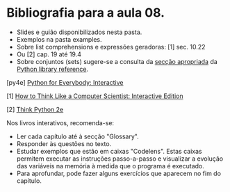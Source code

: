 # Bibliografia para a aula 08.

* Slides e guião disponibilizados nesta pasta.
* Exemplos na pasta examples.
* Sobre list comprehensions e expressões geradoras: [1] sec. 10.22
* Ou [2] cap. 19 até 19.4
* Sobre conjuntos (sets) sugere-se a consulta da
  [secção apropriada](https://docs.python.org/3/library/stdtypes.html#set-types-set-frozenset)
  da [Python library reference](https://docs.python.org/3/library/index.html).

[py4e] [Python for Everybody: Interactive](https://elearning.ua.pt/mod/lti/view.php?id=1137743)

[1] [How to Think Like a Computer Scientist: Interactive Edition](https://runestone.academy/runestone/static/thinkcspy/index.html)

[2] [Think Python 2e](http://greenteapress.com/wp/think-python-2e/)

Nos livros interativos, recomenda-se:

* Ler cada capítulo até à secção "Glossary".
* Responder às questões no texto.
* Estudar exemplos que estão em caixas "Codelens".
  Estas caixas permitem executar as instruções passo-a-passo e visualizar a
  evolução das variáveis na memória à medida que o programa é executado.
* Para aprofundar, pode fazer alguns exercícios que aparecem no fim do capítulo.

